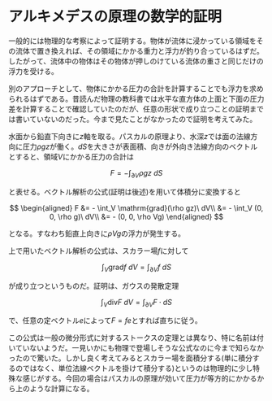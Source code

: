 # アルキメデスの原理の数学的証明
一般的には物理的な考察によって証明する。物体が流体に浸かっている領域をその流体で置き換えれば、その領域にかかる重力と浮力が釣り合っているはずだ。したがって、流体中の物体はその物体が押しのけている流体の重さと同じだけの浮力を受ける。

別のアプローチとして、物体にかかる圧力の合計を計算することでも浮力を求められるはずである。昔読んだ物理の教科書では水平な直方体の上面と下面の圧力差を計算することで確認していたのだが、任意の形状で成り立つことの証明までは書いていないのだった。今まで見たことがなかったので証明を考えてみた。

水面から鉛直下向きに$z$軸を取る。パスカルの原理より、水深$z$では面の法線方向に圧力$\rho gz$が働く。$dS$を大きさが表面積、向きが外向き法線方向のベクトルとすると、領域$V$にかかる圧力の合計は

$$
F = - \int_{\partial V} \rho gz\ dS
$$

と表せる。ベクトル解析の公式(証明は後述)を用いて体積分に変換すると

$$
\begin{aligned}
F   &= - \int_V \mathrm{grad}(\rho gz)\ dV\\
    &= - \int_V (0, 0, \rho g)\ dV\\
    &= - (0, 0, \rho Vg)
\end{aligned}
$$

となる。すなわち鉛直上向きに$\rho Vg$の浮力が発生する。

上で用いたベクトル解析の公式は、スカラー場$f$に対して

$$
\int_V \mathrm{grad} f\ dV = \int_{\partial V} f\ dS
$$

が成り立つというものだ。証明は、ガウスの発散定理

$$
\int_V \mathrm{div} F\ dV = \int_{\partial V} F \cdot dS
$$

で、任意の定ベクトル$e$によって$F = fe$とすれば直ちに従う。

この公式は一般の微分形式に対するストークスの定理とは異なり、特に名前は付いていないようだ。一見いかにも物理で登場しそうな公式なのに今まで知らなかったので驚いた。しかし良く考えてみるとスカラー場を面積分する(単に積分するのではなく、単位法線ベクトルを掛けて積分する)というのは物理的に少し特殊な感じがする。今回の場合はパスカルの原理が効いて圧力が等方的にかかるから上のような計算になる。